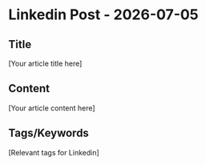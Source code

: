 # Linkedin Post - 2026-07-05

## Title
[Your article title here]

## Content
[Your article content here]

## Tags/Keywords
[Relevant tags for Linkedin]
